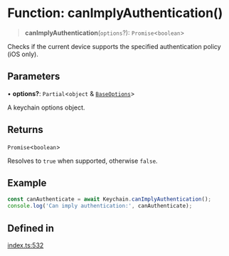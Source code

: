 # Function: canImplyAuthentication()

> **canImplyAuthentication**(`options`?): `Promise`\<`boolean`\>

Checks if the current device supports the specified authentication policy (iOS only).

## Parameters

• **options?**: `Partial`\<`object` & [`BaseOptions`](../type-aliases/BaseOptions.md)\>

A keychain options object.

## Returns

`Promise`\<`boolean`\>

Resolves to `true` when supported, otherwise `false`.

## Example

```typescript
const canAuthenticate = await Keychain.canImplyAuthentication();
console.log('Can imply authentication:', canAuthenticate);
```

## Defined in

[index.ts:532](https://github.com/quangsuong/nts-react-native-keychain/blob/06824b340311076cce81e80bceb3c34da22ca810/src/index.ts#L532)
